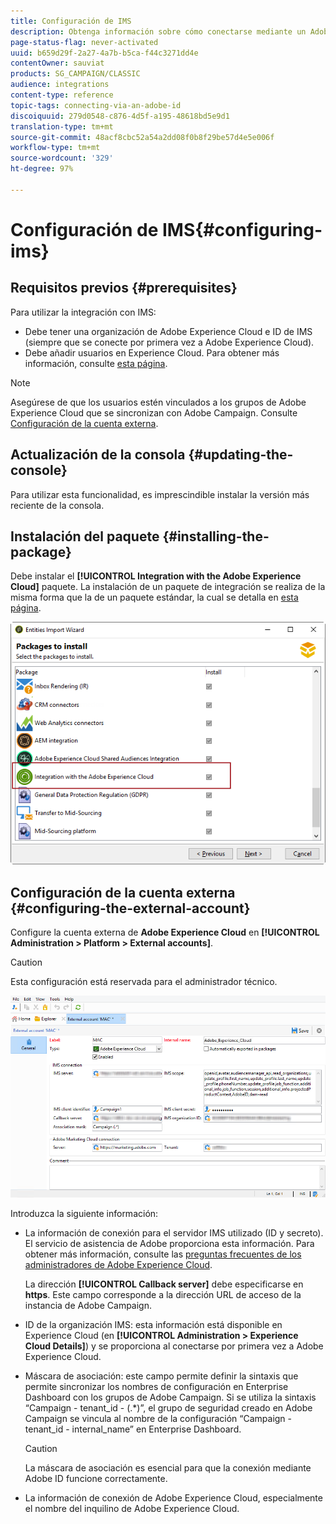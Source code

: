 ```yaml
---
title: Configuración de IMS
description: Obtenga información sobre cómo conectarse mediante un Adobe ID
page-status-flag: never-activated
uuid: b659d29f-2a27-4a7b-b5ca-f44c3271dd4e
contentOwner: sauviat
products: SG_CAMPAIGN/CLASSIC
audience: integrations
content-type: reference
topic-tags: connecting-via-an-adobe-id
discoiquuid: 279d0548-c876-4d5f-a195-48618bd5e9d1
translation-type: tm+mt
source-git-commit: 48acf8cbc52a54a2dd08f0b8f29be57d4e5e006f
workflow-type: tm+mt
source-wordcount: '329'
ht-degree: 97%

---
```



# Configuración de IMS{#configuring-ims}

## Requisitos previos {#prerequisites}

Para utilizar la integración con IMS:

* Debe tener una organización de Adobe Experience Cloud e ID de IMS (siempre que se conecte por primera vez a Adobe Experience Cloud).
* Debe añadir usuarios en Experience Cloud. Para obtener más información, consulte [esta página](https://docs.adobe.com/content/help/es-ES/core-services/interface/manage-users-and-products/admin-getting-started.html).

>[!NOTE]
>
>Asegúrese de que los usuarios estén vinculados a los grupos de Adobe Experience Cloud que se sincronizan con Adobe Campaign. Consulte [Configuración de la cuenta externa](#configuring-the-external-account).

## Actualización de la consola {#updating-the-console}

Para utilizar esta funcionalidad, es imprescindible instalar la versión más reciente de la consola.

## Instalación del paquete {#installing-the-package}

Debe instalar el **[!UICONTROL Integration with the Adobe Experience Cloud]** paquete. La instalación de un paquete de integración se realiza de la misma forma que la de un paquete estándar, la cual se detalla en [esta página](../../installation/using/installing-campaign-standard-packages.md).

![](assets/ims_6.png)

## Configuración de la cuenta externa {#configuring-the-external-account}

Configure la cuenta externa de **Adobe Experience Cloud** en **[!UICONTROL Administration > Platform > External accounts]**.

>[!CAUTION]
>
>Esta configuración está reservada para el administrador técnico.

![](assets/ims_5.png)

Introduzca la siguiente información:

* La información de conexión para el servidor IMS utilizado (ID y secreto). El servicio de asistencia de Adobe proporciona esta información. Para obtener más información, consulte las [preguntas frecuentes de los administradores de Adobe Experience Cloud](https://docs.adobe.com/content/help/es-ES/core-services/interface/manage-users-and-products/faq.html).

   La dirección **[!UICONTROL Callback server]** debe especificarse en **https**. Este campo corresponde a la dirección URL de acceso de la instancia de Adobe Campaign.

* ID de la organización IMS: esta información está disponible en Experience Cloud (en **[!UICONTROL Administration > Experience Cloud Details]**) y se proporciona al conectarse por primera vez a Adobe Experience Cloud.
* Máscara de asociación: este campo permite definir la sintaxis que permite sincronizar los nombres de configuración en Enterprise Dashboard con los grupos de Adobe Campaign. Si se utiliza la sintaxis “Campaign - tenant_id - (.*)”, el grupo de seguridad creado en Adobe Campaign se vincula al nombre de la configuración “Campaign - tenant_id - internal_name” en Enterprise Dashboard.

   >[!CAUTION]
   >
   >La máscara de asociación es esencial para que la conexión mediante Adobe ID funcione correctamente.

* La información de conexión de Adobe Experience Cloud, especialmente el nombre del inquilino de Adobe Experience Cloud.

